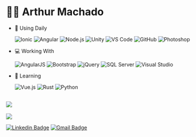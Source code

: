 # 🐱‍👤 Arthur Machado

- 🚀 Using Daily

  ![Ionic](https://img.shields.io/badge/-Ionic-white?style=flat&logo=Ionic)
  ![Angular](https://img.shields.io/badge/-Angular-darkred?style=flat&logo=Angular)
  ![Node.js](https://img.shields.io/badge/-Node.js-black?style=flat&logo=node.js)
  ![Unity](https://img.shields.io/badge/-Unity-black?logo=unity)
  ![VS Code](https://img.shields.io/badge/-VS%20Code-007ACC?style=flat&logo=visual-studio-code)
  ![GitHub](https://img.shields.io/badge/-GitHub-white?logo=github&logoColor=black)
  ![Photoshop](https://img.shields.io/badge/-Photoshop-40D0FB?logo=adobe-photoshop&logoColor=white)
  
- 💻 Working With

  ![AngularJS](https://img.shields.io/badge/-AngularJS-B52E31?style=flat&logo=angularjs)
  ![Bootstrap](https://img.shields.io/badge/-Bootstrap-563d7c?style=flat&logo=Bootstrap)
  ![jQuery](https://img.shields.io/badge/-jQuery-0868AC?style=flat&logo=jQuery)
  ![SQL Server](https://img.shields.io/badge/-Microsoft%20SQL%20Server-white?style=flat&logoColor=red&logo=microsoft-sql-server)
  ![Visual Studio](https://img.shields.io/badge/-Visual%20Studio-333333?style=flat&logoColor=5d2b90&logo=visual-studio)
  
- 📖 Learning

  ![Vue.js](https://img.shields.io/badge/-Vue.js-white?style=flat&logo=vue.js)
  ![Rust](https://img.shields.io/badge/-Rust-black?style=flat&logo=rust&logoColor=CE412B)
  ![Python](https://img.shields.io/badge/-Python-FFD43B?style=flat&logo=python)

<br>
<img src="https://github-readme-stats.vercel.app/api?username=arthurrmp&count_private=true&show_icons=true&theme=dark">
<br>
<br>
<img src="https://github-readme-stats.vercel.app/api/top-langs/?username=arthurrmp&theme=dark"> 
<br>

[![Linkedin Badge](https://img.shields.io/badge/-arthurrpm-blue?style=flat-square&logo=Linkedin&logoColor=white&link=https://www.linkedin.com/in/arthurrpm/)](https://www.linkedin.com/in/arthurrpm/)
[![Gmail Badge](https://img.shields.io/badge/-arthurrenat@gmail.com-c14438?style=flat-square&logo=Gmail&logoColor=white&link=mailto:arthurrenat@gmail.com)](mailto:arthurrenat@gmail.com)
